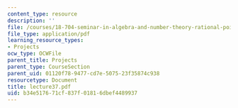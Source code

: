 ```yaml
---
content_type: resource
description: ''
file: /courses/18-704-seminar-in-algebra-and-number-theory-rational-points-on-elliptic-curves-fall-2004/b34e517671cf837f01816dbef4489937_lecture37.pdf
file_type: application/pdf
learning_resource_types:
- Projects
ocw_type: OCWFile
parent_title: Projects
parent_type: CourseSection
parent_uid: 01120f78-9477-cd7e-5075-23f35874c938
resourcetype: Document
title: lecture37.pdf
uid: b34e5176-71cf-837f-0181-6dbef4489937
---
```

